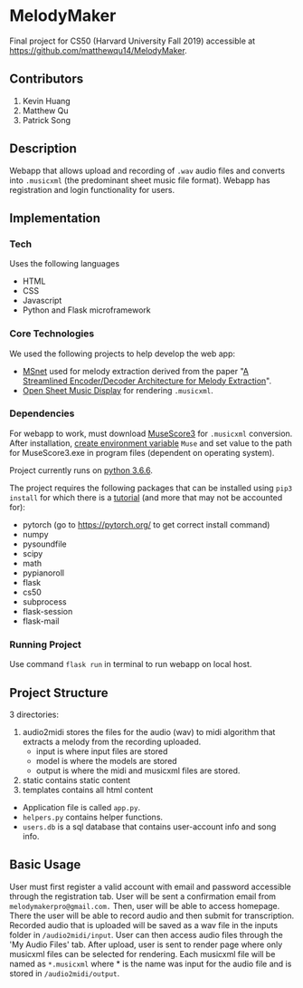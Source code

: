# MelodyMaker
Final project for CS50 (Harvard University Fall 2019) accessible at https://github.com/matthewqu14/MelodyMaker. 

## Contributors
1. Kevin Huang
2. Matthew Qu
3. Patrick Song

## Description
Webapp that allows upload and recording of `.wav` audio files and converts into `.musicxml`
(the predominant sheet music file format). Webapp has registration and login functionality for users.

## Implementation

### Tech
Uses the following languages
- HTML
- CSS
- Javascript
- Python and Flask microframework

### Core Technologies
We used the following projects to help develop the web app:
- [MSnet](https://github.com/bill317996/Melody-extraction-with-melodic-segnet) used for melody extraction derived from
the paper "[A Streamlined Encoder/Decoder Architecture for Melody Extraction](https://arxiv.org/abs/1810.12947)".
- [Open Sheet Music Display](https://github.com/opensheetmusicdisplay/opensheetmusicdisplay) for rendering `.musicxml`.


### Dependencies
For webapp to work, must download [MuseScore3](https://musescore.org/en/3.0) for `.musicxml` conversion.
After installation, [create environment variable](https://www.youtube.com/watch?v=bEroNNzqlF4) `Muse` and set value to the path for MuseScore3.exe in program files
(dependent on operating system).

Project currently runs on [python 3.6.6](https://www.python.org/downloads/release/python-366/).

The project requires the following packages that can be installed using `pip3 install` for which there is a
[tutorial](https://www.youtube.com/watch?v=gFNApsyhpKk) (and more that may not be accounted for):
- pytorch (go to https://pytorch.org/ to get correct install command)
- numpy
- pysoundfile
- scipy
- math
- pypianoroll
- flask
- cs50
- subprocess
- flask-session
- flask-mail

### Running Project

Use command `flask run` in terminal to run webapp on local host.

## Project Structure

3 directories:
1. audio2midi stores the files for the audio (wav) to midi algorithm that extracts a melody from the recording uploaded.
    - input is where input files are stored
    - model is where the models are stored
    - output is where the midi and musicxml files are stored.
2. static contains static content
3. templates contains all html content

- Application file is called `app.py`.
- `helpers.py` contains helper functions.
- `users.db` is a sql database that contains user-account info and song info.

## Basic Usage

User must first register a valid account with email and password accessible through the registration tab. User will be sent a confirmation email from `melodymakerpro@gmail.com.`
Then, user will be able to access homepage. There the user will be able to record audio and then submit for transcription.
Recorded audio that is uploaded will be saved as a wav file in the inputs folder in `/audio2midi/input`.
User can then access audio files through the 'My Audio Files' tab.
After upload, user is sent to render page where only musicxml files can be selected for rendering.
Each musicxml file will be named as `*.musicxml` where * is the name was input for the audio file and is stored in `/audio2midi/output`.